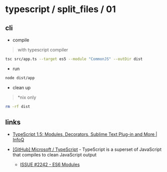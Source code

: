 # typescript / split_files / 01

## cli

* compile 

> with typescript compiler

```bash
tsc src/app.ts --target es5 --module "CommonJS" --outDir dist
```

* run

```bash
node dist/app
```

* clean up

> *nix only

```bash
rm -rf dist
```


## links

* [TypeScript 1.5: Modules, Decorators, Sublime Text Plug-in and More | InfoQ](http://www.infoq.com/news/2015/04/typescript-1-5/)

* [[GitHub] Microsoft / TypeScript](https://github.com/Microsoft/TypeScript) - TypeScript is a superset of JavaScript that compiles to clean JavaScript output

  * [ISSUE #2242 - ES6 Modules](https://github.com/Microsoft/TypeScript/issues/2242)

